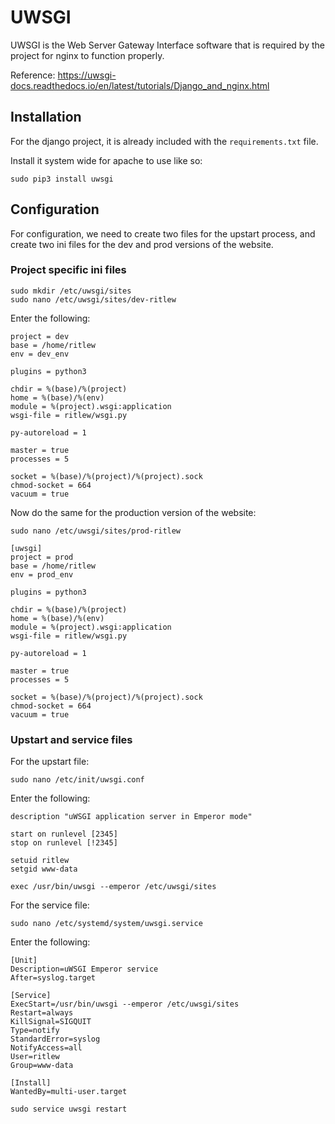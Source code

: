 # UWSGI

UWSGI is the Web Server Gateway Interface software that is 
required by the project for nginx to function properly.

Reference: https://uwsgi-docs.readthedocs.io/en/latest/tutorials/Django_and_nginx.html

## Installation

For the django project, it is already included with the `requirements.txt` file.

Install it system wide for apache to use like so:
```
sudo pip3 install uwsgi
```

## Configuration
For configuration, we need to create two files for the upstart process, and create
two ini files for the dev and prod versions of the website.


### Project specific ini files
```
sudo mkdir /etc/uwsgi/sites
sudo nano /etc/uwsgi/sites/dev-ritlew
```
Enter the following:
```
project = dev
base = /home/ritlew
env = dev_env

plugins = python3

chdir = %(base)/%(project)
home = %(base)/%(env)
module = %(project).wsgi:application
wsgi-file = ritlew/wsgi.py

py-autoreload = 1

master = true
processes = 5

socket = %(base)/%(project)/%(project).sock
chmod-socket = 664
vacuum = true
```
Now do the same for the production version of the website:
```
sudo nano /etc/uwsgi/sites/prod-ritlew
```
```
[uwsgi]
project = prod
base = /home/ritlew
env = prod_env

plugins = python3

chdir = %(base)/%(project)
home = %(base)/%(env)
module = %(project).wsgi:application
wsgi-file = ritlew/wsgi.py

py-autoreload = 1

master = true
processes = 5

socket = %(base)/%(project)/%(project).sock
chmod-socket = 664
vacuum = true
```

### Upstart and service files
For the upstart file:
```
sudo nano /etc/init/uwsgi.conf
```
Enter the following:
```
description "uWSGI application server in Emperor mode"

start on runlevel [2345]
stop on runlevel [!2345]

setuid ritlew
setgid www-data

exec /usr/bin/uwsgi --emperor /etc/uwsgi/sites
```

For the service file:
```
sudo nano /etc/systemd/system/uwsgi.service
```
Enter the following:
```
[Unit]
Description=uWSGI Emperor service
After=syslog.target

[Service]
ExecStart=/usr/bin/uwsgi --emperor /etc/uwsgi/sites
Restart=always
KillSignal=SIGQUIT
Type=notify
StandardError=syslog
NotifyAccess=all
User=ritlew
Group=www-data

[Install]
WantedBy=multi-user.target
```

```
sudo service uwsgi restart
```